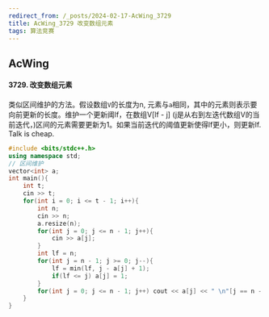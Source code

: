 ```yaml
---
redirect_from: /_posts/2024-02-17-AcWing_3729
title: AcWing_3729 改变数组元素
tags: 算法竞赛
---
```


## AcWing

#### 3729. 改变数组元素

类似区间维护的方法。假设数组`V`的长度为n, 元素与`a`相同，其中的元素则表示要向前更新的长度。维护一个更新阈lf，在数组V[lf - j] (j是从右到左迭代数组V的当前迭代，)区间的元素需要更新为1。如果当前迭代的阈值更新使得lf更小，则更新lf. Talk is cheap.

```cpp
#include <bits/stdc++.h>
using namespace std;
// 区间维护
vector<int> a;
int main(){
    int t;
    cin >> t;
    for(int i = 0; i <= t - 1; i++){
        int n;
        cin >> n;
        a.resize(n);
        for(int j = 0; j <= n - 1; j++){
            cin >> a[j];
        }
        int lf = n;
        for(int j = n - 1; j >= 0; j--){
            lf = min(lf, j - a[j] + 1);
            if(lf <= j) a[j] = 1;
        }
        for(int j = 0; j <= n - 1; j++) cout << a[j] << " \n"[j == n - 1];
    }
}
```
